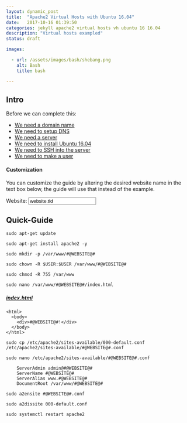 ```yaml
---
layout: dynamic_post
title:  "Apache2 Virtual Hosts with Ubuntu 16.04"
date:   2017-10-16 01:39:50
categories: jekyll apache2 virtual hosts vh ubuntu 16 16.04
description: "Virtual hosts exampled"
status: draft

images:

  - url: /assets/images/bash/shebang.png
    alt: Bash
    title: bash

---
```


## Intro

Before we can complete this:

- [We need a domain name]()
- [We need to setup DNS]()
- [We need a server]()
- [We need to install Ubuntu 16.04]()
- [We need to SSH into the server]()
- [We need to make a user]()

#### Customization

You can customize the guide by altering the desired website name in the text box below, the guide will use that instead of the example.

<span>Website: </span><input type="text" id="websitename" name="websitename" value="website.tld" />


## Quick-Guide

`sudo apt-get update`

`sudo apt-get install apache2 -y`

`sudo mkdir -p /var/www/#@WEBSITE@#`

`sudo chown -R $USER:$USER /var/www/#@WEBSITE@#`

`sudo chmod -R 755 /var/www`

`sudo nano /var/www/#@WEBSITE@#/index.html`

##### [index.html](/assets/scripts/VirtualHostsWithUbuntu1604/index.html)

```
<html>
  <body>
    <div>#@WEBSITE@#!</div>
  </body>
</html>
```

`sudo cp /etc/apache2/sites-available/000-default.conf /etc/apache2/sites-available/#@WEBSITE@#.conf`

`sudo nano /etc/apache2/sites-available/#@WEBSITE@#.conf`

```
    ServerAdmin admin@#@WEBSITE@#
    ServerName #@WEBSITE@#
    ServerAlias www.#@WEBSITE@#
    DocumentRoot /var/www/#@WEBSITE@#
```

`sudo a2ensite #@WEBSITE@#.conf`

`sudo a2dissite 000-default.conf`

`sudo systemctl restart apache2`